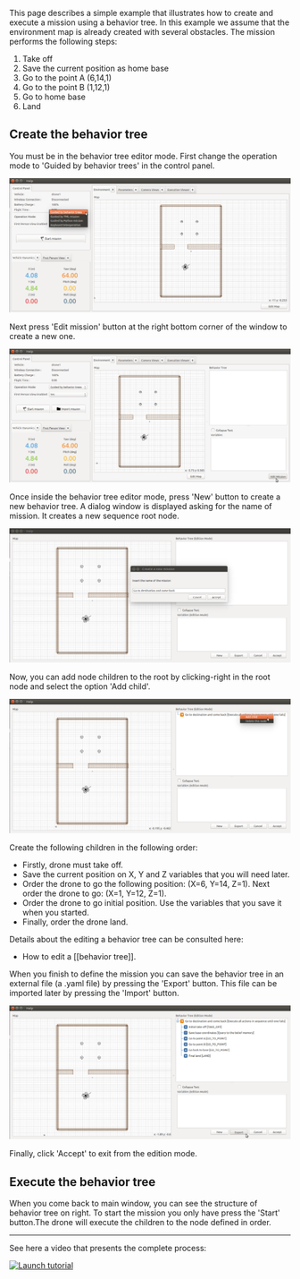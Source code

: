 This page describes a simple example that illustrates how to create and execute a mission using a behavior tree. In this example we assume that the environment map is already created with several obstacles. The mission performs the following steps:

1. Take off
1. Save the current position as home base
1. Go to the point A (6,14,1)
1. Go to the point B (1,12,1)
1. Go to home base
1. Land

## Create the behavior tree

You must be in the behavior tree editor mode. First change the operation mode to 'Guided by behavior trees' in the control panel.

  ![](Files/GuidedByBehaviorTress.png)

Next press 'Edit mission' button at the right bottom corner of the window to create a new one. 

  ![](Files/PressEditMission.png)

Once inside the behavior tree editor mode, press 'New' button to create a new behavior tree. A dialog window is displayed asking for the name of mission. It creates a new sequence root node.

  ![](Files/CreateNewBehaviorTree.png)

Now, you can add node children to the root by clicking-right in the root node and select the option 'Add child'. 

  ![](Files/AddChild.png)

Create the following children in the following order:

  * Firstly, drone must take off.
  * Save the current position on X, Y and Z variables that you will need later.
  * Order the drone to go the following position: (X=6, Y=14, Z=1). Next order the drone to go: (X=1, Y=12, Z=1).
  * Order the drone to go initial position. Use the variables that you save it when you started.
  * Finally, order the drone land.

Details about the editing a behavior tree can be consulted here:

* How to edit a [[behavior tree]].

When you finish to define the mission you can save the behavior tree in an external file (a .yaml file) by pressing the 'Export' button. This file can be imported later by pressing the 'Import' button.

![](Files/SaveBehaviorTree.png)

Finally, click 'Accept' to exit from the edition mode.

## Execute the behavior tree

When you come back to main window, you can see the structure of behavior tree on right. To start the mission you only have press the 'Start' button.The drone will execute the children to the node defined in order.

----

See here a video that presents the complete process:

[![Launch tutorial](https://img.youtube.com/vi/orUlz65dxo0/0.jpg)](https://www.youtube.com/watch?v=orUlz65dxo0)
